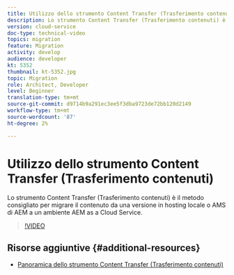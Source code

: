 ```yaml
---
title: Utilizzo dello strumento Content Transfer (Trasferimento contenuti)
description: Lo strumento Content Transfer (Trasferimento contenuti) è il metodo consigliato per migrare il contenuto da una versione in hosting locale o AMS di AEM a un ambiente AEM as a Cloud Service.
version: cloud-service
doc-type: technical-video
topics: migration
feature: Migration
activity: develop
audience: developer
kt: 5352
thumbnail: kt-5352.jpg
topic: Migration
role: Architect, Developer
level: Beginner
translation-type: tm+mt
source-git-commit: d9714b9a291ec3ee5f3dba9723de72bb120d2149
workflow-type: tm+mt
source-wordcount: '87'
ht-degree: 2%

---
```



# Utilizzo dello strumento Content Transfer (Trasferimento contenuti)

Lo strumento Content Transfer (Trasferimento contenuti) è il metodo consigliato per migrare il contenuto da una versione in hosting locale o AMS di AEM a un ambiente AEM as a Cloud Service.

>[!VIDEO](https://video.tv.adobe.com/v/35460/?quality=12&learn=on)

## Risorse aggiuntive {#additional-resources}

* [Panoramica dello strumento Content Transfer (Trasferimento contenuti)](https://docs.adobe.com/content/help/en/experience-manager-cloud-service/moving/cloud-migration/content-transfer-tool/overview-content-transfer-tool.html)
